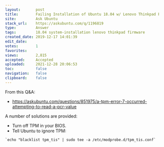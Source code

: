```yaml
---
layout:       post
title:        Failing Installation of Ubuntu 18.04 w/ Lenovo Thinkpad P73 cannot boot up saying: "[Firmware bug]: TPM interrupt not working"
site:         Ask Ubuntu
stack_url:    https://askubuntu.com/q/1196819
type:         Answer
tags:         18.04 system-installation lenovo thinkpad firmware
created_date: 2019-12-17 14:01:39
edit_date:    
votes:        1
favorites:    
views:        2,815
accepted:     Accepted
uploaded:     2021-12-28 20:06:53
toc:          false
navigation:   false
clipboard:    false
---
```


From this Q&A:

- https://askubuntu.com/questions/851975/a-tpm-error-7-occurred-attempting-to-read-a-pcr-value

A number of solutions are provided:

- Turn off TPM in your BIOS.
- Tell Ubuntu to ignore TPM:

``` 
`echo "blacklist tpm_tis" | sudo tee -a /etc/modprobe.d/tpm_tis.conf`

```



